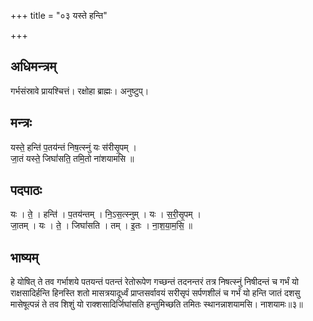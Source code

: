 +++
title = "०३ यस्ते हन्ति"

+++
## अधिमन्त्रम्
गर्भसंस्रावे प्रायश्चित्तं। रक्षोहा ब्राह्मः। अनुष्टुप्।

## मन्त्रः
यस्ते॒ हन्ति॑ प॒तय॑न्तं निष॒त्स्नुं यः स॑रीसृ॒पम् ।  
जा॒तं यस्ते॒ जिघां॑सति॒ तमि॒तो ना॑शयामसि ॥

## पदपाठः
यः । ते॒ । हन्ति॑ । प॒तय॑न्तम् । नि॒ऽस॒त्स्नुम् । यः । स॒री॒सृ॒पम् ।  
जा॒तम् । यः । ते॒ । जिघां॑सति । तम् । इ॒तः । ना॒श॒या॒म॒सि॒ ॥

## भाष्यम्
हे योषित् ते तव गर्भाशये पतयन्तं पतन्तं रेतोरूपेण गच्छन्तं तदनन्तरं तत्र निषत्स्नुं निषीदन्तं च गर्भं यो राक्षसादिर्हन्ति हिनस्ति शतो मासत्रयादूर्ध्वं प्राप्तसर्वावयं सरीसृपं सर्पणशीलं च गर्भं यो हन्ति जातं दशसु मासेषूत्पन्नं ते तव शिशुं यो राक्शसादिर्जिघांसति हन्तुमिच्छति तमितः स्थानन्नाशयामसि। नाशयामः॥३॥